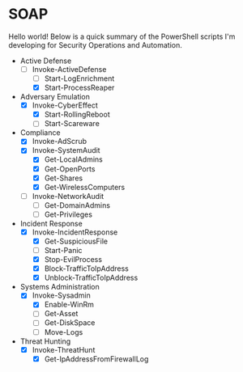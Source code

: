 # SOAP

Hello world! Below is a quick summary of the PowerShell scripts I'm developing for Security Operations and Automation.

* Active Defense
  - [ ] Invoke-ActiveDefense
    - [ ] Start-LogEnrichment
    - [x] Start-ProcessReaper
* Adversary Emulation
  - [x] Invoke-CyberEffect
    - [x] Start-RollingReboot
    - [ ] Start-Scareware
* Compliance
  - [x] Invoke-AdScrub
  - [x] Invoke-SystemAudit
    - [x] Get-LocalAdmins
    - [x] Get-OpenPorts
    - [x] Get-Shares
    - [x] Get-WirelessComputers
  - [ ] Invoke-NetworkAudit
    - [ ] Get-DomainAdmins
    - [ ] Get-Privileges
* Incident Response
  - [x] Invoke-IncidentResponse
    - [x] Get-SuspiciousFile 
    - [ ] Start-Panic
    - [x] Stop-EvilProcess
    - [x] Block-TrafficToIpAddress
    - [x] Unblock-TrafficToIpAddress
* Systems Administration
  - [x] Invoke-Sysadmin
    - [x] Enable-WinRm
    - [ ] Get-Asset
    - [ ] Get-DiskSpace
    - [ ] Move-Logs
* Threat Hunting
  - [x] Invoke-ThreatHunt
    - [x] Get-IpAddressFromFirewallLog  
